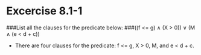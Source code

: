 # Excercise 8.1-1
###List all the clauses for the predicate below:
###((f <= g) ∧ (X > 0)) ∨ (M ∧ (e < d + c))
- There are four clauses for the predicate: f <= g, X > 0, M, and e < d + c.